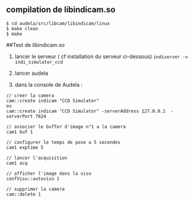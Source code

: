 ## compilation de libindicam.so
```
$ cd audela/src/libcam/libindicam/linux
$ make clean
$ make
```

##Test de libindicam.so 

1) lancer le serveur  ( cf installation du serveur ci-dessous)
`indiserver -v indi_simulator_ccd`

2) lancer audela 

3) dans la console de Audela :
```
// creer la camera
cam::create indicam "CCD Simulator" 
ou 
cam::create indicam "CCD Simulator" -serverAddress 127.0.0.1  -serverPort 7624  

// associer le buffer d'image n°1 a la camera
cam1 buf 1

// configurer le temps de pose a 5 secondes
cam1 exptime 5 

// lancer l'acquisition 
cam1 acq 

// afficher l'image dans la visu
confVisu::autovisu 1

// supprimer la camera 
cam::delete 1
```
